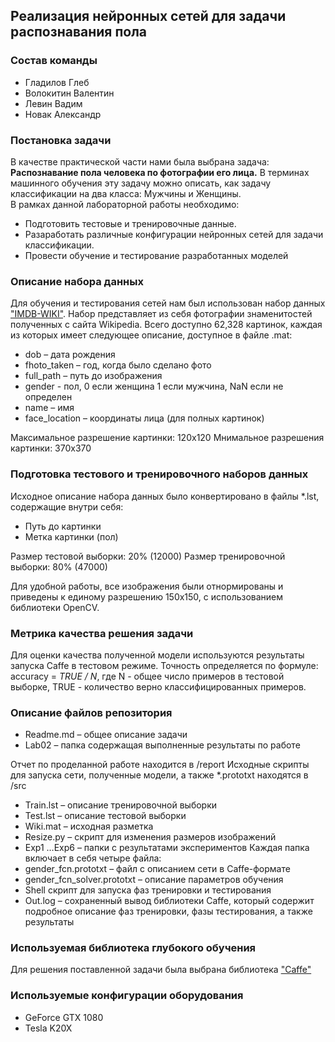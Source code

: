 ## Реализация нейронных сетей для задачи распознавания пола  
### Состав команды    

* Гладилов Глеб 
* Волокитин Валентин 
* Левин Вадим 
* Новак Александр 

### Постановка задачи

В качестве практической части нами была выбрана задача: **Pаспознаваниe пола человека по фотографии его лица.**
В терминах машинного обучения эту задачу можно описать, как задачу классификации на два класса: Мужчины и Женщины.   
В рамках данной лабораторной работы необходимо:
* Подготовить тестовые и тренировочные данные.
* Разаработать различные конфигурации нейронных сетей для задачи классификации.
* Провести обучение и тестирование разработанных моделей

### Описание набора данных

Для обучения и тестирования сетей нам был использован набор данных ["IMDB-WIKI"][dataset].
Набор представляет из себя фотографии знаменитостей полученных с сайта Wikipedia. Всего доступно 62,328 картинок, каждая из которых имеет следующее описание, доступное в файле .mat:
* dob – дата рождения
* fhoto_taken – год, когда было сделано фото
* full_path – путь до изображения
* gender - пол, 0 если женщина 1 если мужчина, NaN если не определен
* name – имя
* face_location – координаты лица (для полных картинок)

Максимальное разрешение картинки: 120x120
Мнимальное разрешения картинки: 370x370

### Подготовка тестового и тренировочного наборов данных

Исходное описание набора данных было конвертировано в файлы *.lst, содержащие внутри себя:
* Путь до картинки
* Метка картинки (пол)

Размер тестовой выборки: 20% (12000)
Размер тренировочной выборки: 80% (47000)

Для удобной работы, все изображения были отнормированы и приведены к единому разрешению 150x150, с использованием библиотеки OpenCV.

### Метрика качества решения задачи  

Для оценки качества полученной модели используются результаты запуска Caffe в тестовом режиме. Точность определяется по формуле:
accuracy = *TRUE / N*, где N - общее число примеров в тестовой выборке, TRUE - количество верно классифицированных примеров.


### Описание файлов репозитория  

* Readme.md – общее описание задачи
* Lab02 – папка содержащая выполненные результаты по работе

Отчет по проделанной работе находится в /report
Исходные скрипты для запуска сети, полученные модели, а также *.prototxt находятся в /src

* Train.lst – описание тренировочной выборки
* Test.lst – описание тестовой выборки
* Wiki.mat – исходная разметка
* Resize.py – скрипт для изменения размеров изображений
* Exp1 …Exp6 – папки с результатами экспериментов
Каждая папка включает в себя четыре файла:
* gender_fcn.prototxt – файл с описанием сети в Caffe-формате
* gender_fcn_solver.prototxt – описание параметров обучения
* Shell скрипт для запуска фаз тренировки и тестирования
* Out.log – сохраненный вывод библиотеки Caffe, который содержит подробное описание фаз тренировки, фазы тестирования, а также результаты



### Используемая библиотека глубокого обучения

Для решения поставленной задачи была выбрана библиотека ["Caffe"][caffe]


### Используемые конфигурации оборудования

* GeForce GTX 1080
* Tesla K20X


<!-- LINKS -->

[dataset]: https://data.vision.ee.ethz.ch/cvl/rrothe/imdb-wiki/
[caffe]: http://caffe.berkeleyvision.org/